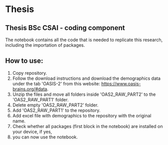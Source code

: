 # Thesis
## Thesis BSc CSAI - coding component

The notebook contains all the code that is needed to replicate this research, including the importation of packages.

## How to use:

1. Copy repository. 
2. Follow the download instructions and download the demographics data under the tab 'OASIS-2' from this website: https://www.oasis-brains.org/#data. 
3. Unzip the files and move all folders inside 'OAS2_RAW_PART2' to the 'OAS2_RAW_PART1' folder.
4. Delete empty 'OAS2_RAW_PART2' folder.
5. Add 'OAS2_RAW_PART1' to the repository.
6. Add excel file with demographics to the repository with the original name. 
7. Check whether all packages (first block in the notebook) are installed on your device, if yes, 
8. you can now use the notebook. 
